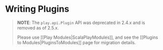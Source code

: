 <!--- Copyright (C) 2009-2016 Typesafe Inc. <http://www.typesafe.com> -->
# Writing Plugins

> **NOTE**:  The `play.api.Plugin` API was deprecated in 2.4.x and is removed as of 2.5.x.  
>
> Please use [[Play Modules|ScalaPlayModules]], and see the [[Plugins to Modules|PluginsToModules]] page for migration details.
